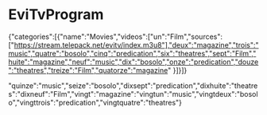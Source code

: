 # EviTvProgram
{"categories":[{"name":"Movies","videos":["un":"Film","sources":["https://stream.telepack.net/evitv/index.m3u8"],"deux":"magazine","trois":"music","quatre":"bosolo","cinq":"predication","six":"theatres","sept":"Film","huite":"magazine","neuf":"music","dix":"bosolo","onze":"predication","douze":"theatres","treize":"Film","quatorze":"magazine"   }]}]}




"quinze":"music","seize":"bosolo","dixsept":"predication","dixhuite":"theatres":"dixneuf":"Film","vingt":"magazine":"vingtun":"music","vingtdeux":"bosolo","vingttrois":"predication","vingtquatre":"theatres"}
